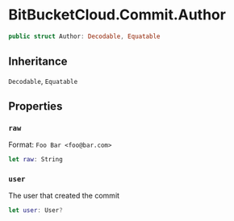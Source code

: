 # BitBucketCloud.Commit.Author

``` swift
public struct Author:​ Decodable, Equatable
```

## Inheritance

`Decodable`, `Equatable`

## Properties

### `raw`

Format:​ `Foo Bar <foo@bar.com>`

``` swift
let raw:​ String
```

### `user`

The user that created the commit

``` swift
let user:​ User?
```
